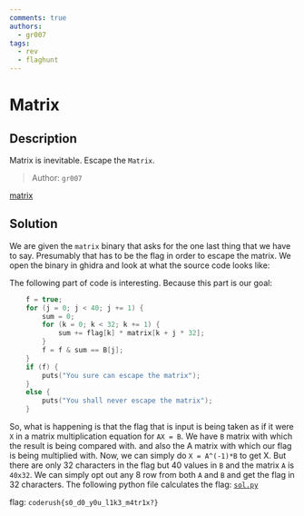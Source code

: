 ```yaml
---
comments: true
authors:
  - gr007
tags:
  - rev
  - flaghunt
---
```

# Matrix

## Description

Matrix is inevitable. Escape the `Matrix`.

>Author: `gr007`

[matrix](matrix)

## Solution

We are given the `matrix` binary that asks for the one last thing that we have to say. Presumably that has to be the
flag in order to escape the matrix.
We open the binary in ghidra and look at what the source code looks like:

The following part of code is interesting. Because this part is our goal:
```c
    f = true;
    for (j = 0; j < 40; j += 1) {
        sum = 0;
        for (k = 0; k < 32; k += 1) {
            sum += flag[k] * matrix[k + j * 32];
        }
        f = f & sum == B[j];
    }
    if (f) {
        puts("You sure can escape the matrix");
    }
    else {
        puts("You shall never escape the matrix");
    }
```

So, what is happening is that the flag that is input is being taken as if it were `X` in a matrix multiplication
equation for `AX = B`. We have `B` matrix with which the result is being compared with. and also the A matrix with which
our flag is being multiplied with. Now, we can simply do `X = A^(-1)*B` to get X. But there are only 32 characters in
the flag but 40 values in `B` and the matrix `A` is `40x32`. We can simply opt out any 8 row from both `A` and `B` and
get the flag in 32 characters.
The following python file calculates the flag:
[`sol.py`](sol.py)

flag: `coderush{s0_d0_y0u_l1k3_m4tr1x?}`
